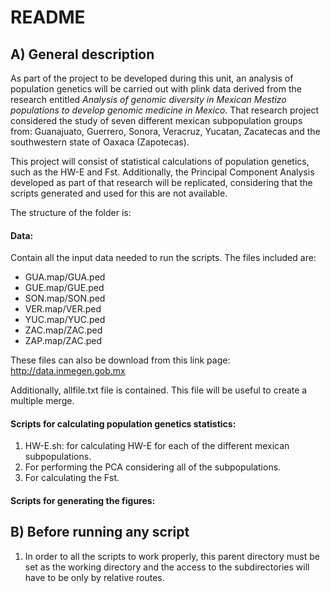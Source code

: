 # README

## A) General description

As part of the project to be developed during this unit, an analysis of population genetics will be carried out with plink data derived from the research entitled *Analysis of genomic diversity in Mexican Mestizo populations to develop genomic medicine in Mexico*. That research project considered the study of seven different mexican subpopulation groups from:
Guanajuato, Guerrero, Sonora, Veracruz, Yucatan, Zacatecas and the southwestern state of Oaxaca (Zapotecas). 

This project will consist of statistical calculations of population genetics, such as the HW-E and Fst. Additionally, the Principal Component Analysis developed as part of that research will be replicated, considering that the scripts generated and used for this are not available.

The structure of the folder is:

#### Data: 

Contain all the input data needed to run the scripts.
The files included are:

- GUA.map/GUA.ped
- GUE.map/GUE.ped
- SON.map/SON.ped
- VER.map/VER.ped
- YUC.map/YUC.ped
- ZAC.map/ZAC.ped
- ZAP.map/ZAC.ped

These files can also be download from this link page: 
http://data.inmegen.gob.mx

Additionally, allfile.txt file is contained. This file will be useful to create a multiple merge.


#### Scripts for calculating population genetics statistics:

1. HW-E.sh: for calculating HW-E for each of the different mexican subpopulations.
2. For performing the PCA considering all of the subpopulations.
3. For calculating the Fst.

#### Scripts for generating the figures:



## B) Before running any script

1. In order to all the scripts to work properly, this parent directory must be set as the working directory and the access to the subdirectories will have to be only by relative routes.